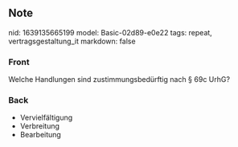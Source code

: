 ## Note
nid: 1639135665199
model: Basic-02d89-e0e22
tags: repeat, vertragsgestaltung_it
markdown: false

### Front
Welche Handlungen sind zustimmungsbedürftig nach § 69c UrhG?

### Back
<ul><li>Vervielfältigung</li><li>Verbreitung</li><li>Bearbeitung</li></ul>
